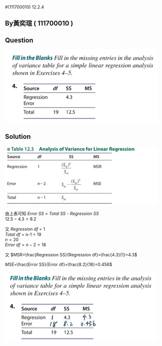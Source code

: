 #(111700010) 12.2.4

## By黃奕瑄 ( 111700010 )

## Question
 
 ![image](https://github.com/HWTeng-Course/202402-Statistics/blob/main/Images/S__14155830.jpg)

## Solution

 ![image](https://github.com/HWTeng-Course/202402-Statistics/blob/main/Images/S__14155831.jpg)

由上表可知
$Error$ $SS$ = $Total$ $SS$ - $Regression$ $SS$\
$12.5 - 4.3 = 8.2$

又 $Regression$ $df$ = 1\
$Total$ $df$ = n-1 = 19\
$n = 20$\
$Error$ $df = n-2 = 18$

又 
$MSR=\frac{Regression SS}{Regression df}=\frac{4.3}{1}=4.3$

$MSE$=\frac{Error SS}{Error df}=\frac{8.2}{18}=0.456$


 ![image](https://github.com/HWTeng-Course/202402-Statistics/blob/main/Images/S__14155832.jpg)
